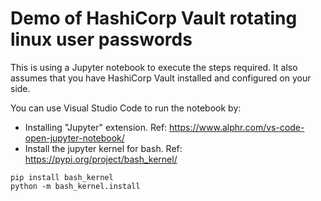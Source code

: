 # Demo of HashiCorp Vault rotating linux user passwords
This is using a Jupyter notebook to execute the steps required.
It also assumes that you have HashiCorp Vault installed and configured on your side.

You can use Visual Studio Code to run the notebook by:
- Installing "Jupyter" extension. Ref: https://www.alphr.com/vs-code-open-jupyter-notebook/
- Install the jupyter kernel for bash. Ref: https://pypi.org/project/bash_kernel/
```shell
pip install bash_kernel
python -m bash_kernel.install
```
